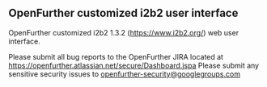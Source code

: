 OpenFurther customized i2b2 user interface
----------------------
OpenFurther customized i2b2 1.3.2 (https://www.i2b2.org/) web user interface.

Please submit all bug reports to the OpenFurther JIRA located at https://openfurther.atlassian.net/secure/Dashboard.jspa 
Please submit any sensitive security issues to openfurther-security@googlegroups.com
